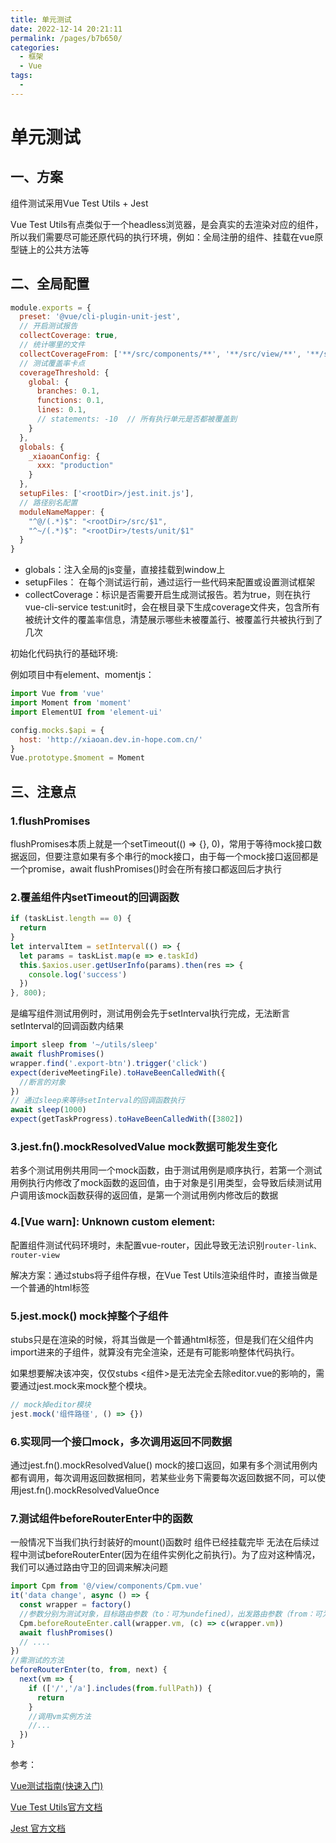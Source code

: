 ```yaml
---
title: 单元测试
date: 2022-12-14 20:21:11
permalink: /pages/b7b650/
categories:
  - 框架
  - Vue
tags:
  - 
---
```

# 单元测试


## 一、方案

组件测试采用Vue Test Utils + Jest

Vue Test Utils有点类似于一个headless浏览器，是会真实的去渲染对应的组件，所以我们需要尽可能还原代码的执行环境，例如：全局注册的组件、挂载在vue原型链上的公共方法等

## 二、全局配置

```js
module.exports = {
  preset: '@vue/cli-plugin-unit-jest',
  // 开启测试报告
  collectCoverage: true,
  // 统计哪里的文件
  collectCoverageFrom: ['**/src/components/**', '**/src/view/**', '**/src/router/**', '**/src/libs/**', '!**/src/libs/constant.json**'],
  // 测试覆盖率卡点
  coverageThreshold: {
    global: {
      branches: 0.1,
      functions: 0.1,
      lines: 0.1,
      // statements: -10  // 所有执行单元是否都被覆盖到
    }
  },
  globals: {
    _xiaoanConfig: {
      xxx: "production"
    }
  },
  setupFiles: ['<rootDir>/jest.init.js'],
  // 路径别名配置
  moduleNameMapper: {
    "^@/(.*)$": "<rootDir>/src/$1",
    "^~/(.*)$": "<rootDir>/tests/unit/$1"
  }
}
```

- globals：注入全局的js变量，直接挂载到window上
- setupFiles： 在每个测试运行前，通过运行一些代码来配置或设置测试框架
- collectCoverage：标识是否需要开启生成测试报告。若为true，则在执行vue-cli-service test:unit时，会在根目录下生成coverage文件夹，包含所有被统计文件的覆盖率信息，清楚展示哪些未被覆盖行、被覆盖行共被执行到了几次

初始化代码执行的基础环境:

例如项目中有element、momentjs：

```js
import Vue from 'vue'
import Moment from 'moment'
import ElementUI from 'element-ui'

config.mocks.$api = {
  host: 'http://xiaoan.dev.in-hope.com.cn/'
}
Vue.prototype.$moment = Moment

```



## 三、注意点

### 1.flushPromises

flushPromises本质上就是一个setTimeout(() => {}, 0)，常用于等待mock接口数据返回，但要注意如果有多个串行的mock接口，由于每一个mock接口返回都是一个promise，await flushPromises()时会在所有接口都返回后才执行



### 2.覆盖组件内setTimeout的回调函数

```js
if (taskList.length == 0) {
  return
}
let intervalItem = setInterval(() => {
  let params = taskList.map(e => e.taskId)
  this.$axios.user.getUserInfo(params).then(res => {
   	console.log('success')
  })
}, 800);
```

是编写组件测试用例时，测试用例会先于setInterval执行完成，无法断言setInterval的回调函数内结果

```js
import sleep from '~/utils/sleep'    
await flushPromises()    
wrapper.find('.export-btn').trigger('click')    
expect(deriveMeetingFile).toHaveBeenCalledWith({ 
  //断言的对象
})   
// 通过sleep来等待setInterval的回调函数执行    
await sleep(1000)   
expect(getTaskProgress).toHaveBeenCalledWith([3802]) 
```

### 3.jest.fn().mockResolvedValue mock数据可能发生变化

若多个测试用例共用同一个mock函数，由于测试用例是顺序执行，若第一个测试用例执行内修改了mock函数的返回值，由于对象是引用类型，会导致后续测试用户调用该mock函数获得的返回值，是第一个测试用例内修改后的数据

### 4.[Vue warn]: Unknown custom element: <router-link>

配置组件测试代码环境时，未配置vue-router，因此导致无法识别`router-link、router-view`

解决方案：通过stubs将子组件存根，在Vue Test Utils渲染组件时，直接当做是一个普通的html标签

### 5.jest.mock() mock掉整个子组件

stubs只是在渲染的时候，将其当做是一个普通html标签，但是我们在父组件内import进来的子组件，就算没有完全渲染，还是有可能影响整体代码执行。

如果想要解决该冲突，仅仅stubs <组件>是无法完全去除editor.vue的影响的，需要通过jest.mock来mock整个模块。

```js
// mock掉editor模块 
jest.mock('组件路径', () => {}) 
```

### 6.实现同一个接口mock，多次调用返回不同数据

通过jest.fn().mockResolvedValue() mock的接口返回，如果有多个测试用例内都有调用，每次调用返回数据相同，若某些业务下需要每次返回数据不同，可以使用jest.fn().mockResolvedValueOnce

### 7.测试组件beforeRouterEnter中的函数

一般情况下当我们执行封装好的mount()函数时 组件已经挂载完毕 无法在后续过程中测试beforeRouterEnter(因为在组件实例化之前执行)。为了应对这种情况，我们可以通过路由守卫的回调来解决问题

```js
import Cpm from '@/view/components/Cpm.vue'
it('data change', async () => {
  const wrapper = factory()
  //参数分别为测试对象，目标路由参数（to：可为undefined），出发路由参数（from：可为undefined），回调函数（测试对象）
  Cpm.beforeRouteEnter.call(wrapper.vm, (c) => c(wrapper.vm))
  await flushPromises()
  // ....
})
//需测试的方法
beforeRouterEnter(to, from, next) {
  next(vm => {
    if (['/','/a'].includes(from.fullPath)) {
      return
    }
    //调用vm实例方法
    //...
  })
}
```

参考：

[Vue测试指南(快速入门)](https://vue-test-utils.vuejs.org/zh/)

[Vue Test Utils官方文档](https://lmiller1990.github.io/vue-testing-handbook/zh-CN/)

[Jest 官方文档](https://jestjs.io/zh-Hans/docs/api)

